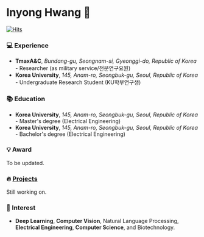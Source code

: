 # Inyong Hwang 👋

[![Hits](https://hits.seeyoufarm.com/api/count/incr/badge.svg?url=https%3A%2F%2Fgithub.com%2Finyong37&count_bg=%2379C83D&title_bg=%2326BED9&icon=&icon_color=%23E7E7E7&title=VISIT&edge_flat=false)](https://hits.seeyoufarm.com)

### :computer: Experience
- **TmaxA&C**, *Bundang-gu, Seongnam-si, Gyeonggi-do, Republic of Korea* - Researcher (as military service/전문연구요원)
- **Korea University**, *145, Anam-ro, Seongbuk-gu, Seoul, Republic of Korea* - Undergraduate Research Student (KU학부연구생)

### :books: Education
- **Korea University**, *145, Anam-ro, Seongbuk-gu, Seoul, Republic of Korea* - Master's degree (Electrical Engineering)
- **Korea University**, *145, Anam-ro, Seongbuk-gu, Seoul, Republic of Korea* - Bachelor's degree (Electrical Engineering)

### :bulb: Award
To be updated.

### :fire: [Projects](https://github.com/inyong37/Projects)
Still working on.

### 🔭 Interest
- **Deep Learning**, **Computer Vision**, Natural Language Processing, **Electrical Engineering**, **Computer Science**, and Biotechnology.

<!--
**inyong37/inyong37** is a ✨ _special_ ✨ repository because its `README.md` (this file) appears on your GitHub profile.

Here are some ideas to get you started:

- 🔭 I’m currently working on ...
- 🌱 I’m currently learning ...
- 👯 I’m looking to collaborate on ...
- 🤔 I’m looking for help with ...
- 💬 Ask me about ...
- 📫 How to reach me: ...
- 😄 Pronouns: ...
- ⚡ Fun fact: ...
-->

